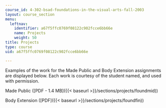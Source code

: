 ```yaml
---
course_id: 4-302-bsad-foundations-in-the-visual-arts-fall-2003
layout: course_section
menu:
  leftnav:
    identifier: a67f5ffc0769f08122c902fcce6bb66e
    name: Projects
    weight: 50
title: Projects
type: course
uid: a67f5ffc0769f08122c902fcce6bb66e

---
```


Examples of the work for the Made Public and Body Extension assignments are displayed below. Each work is courtesy of the student named, and used with permission.

Made Public ([PDF - 1.4 MB]({{< baseurl >}}/sections/projects/foundmid))

Body Extension ([PDF]({{< baseurl >}}/sections/projects/foundfin))